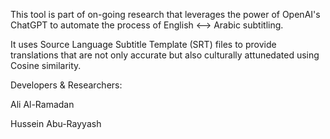 This tool is part of on-going research that leverages the power of OpenAI's ChatGPT to automate the process of English <--> Arabic subtitling. 

It uses Source Language Subtitle Template (SRT) files to provide translations that are not only accurate but also culturally attunedated using Cosine similarity.

Developers & Researchers:

Ali Al-Ramadan

Hussein Abu-Rayyash
